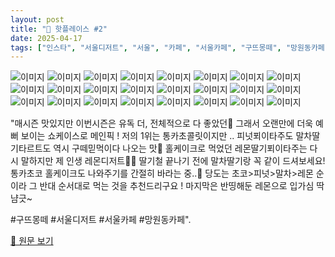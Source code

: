 ```yaml
---
layout: post
title: "📍 핫플레이스 #2"
date: 2025-04-17
tags: ["인스타", "서울디저트", "서울", "카페", "서울카페", "구뜨몽떼", "망원동카페"]
---
```


![이미지](https://scontent-ssn1-1.cdninstagram.com/v/t51.2885-19/429765255_1097963251404505_6692662603492500803_n.jpg?stp=dst-jpg_s150x150_tt6&_nc_ht=scontent-ssn1-1.cdninstagram.com&_nc_cat=101&_nc_oc=Q6cZ2QFNvejQmI71S-TvfiZx8q3YIIstc50frVNjBtJMfYlnCy3ufbvMY3elyEKa_HsS6z0&_nc_ohc=Ui8RkuYlX-4Q7kNvwFgtrM7&_nc_gid=ByFPVnhk5ScxqEDboWvPOw&edm=APs17CUBAAAA&ccb=7-5&oh=00_AfGtsprARKOhkJ3P5j71cYMfMH0IFow_9Ja_A8CSw-qxWw&oe=68066994&_nc_sid=10d13b)
![이미지](https://scontent-ssn1-1.cdninstagram.com/v/t51.2885-19/483223094_9780629085302466_2915959962781326029_n.jpg?stp=dst-jpg_s150x150_tt6&_nc_ht=scontent-ssn1-1.cdninstagram.com&_nc_cat=106&_nc_oc=Q6cZ2QFNvejQmI71S-TvfiZx8q3YIIstc50frVNjBtJMfYlnCy3ufbvMY3elyEKa_HsS6z0&_nc_ohc=oJ6Z3GmqvVAQ7kNvwGPeJ4c&_nc_gid=ByFPVnhk5ScxqEDboWvPOw&edm=APs17CUBAAAA&ccb=7-5&oh=00_AfFerINSeiiHLL8NLTgzSba5HK9-wNtdJDmOCYxc5vD_pA&oe=680662C3&_nc_sid=10d13b)
![이미지](https://scontent-ssn1-1.cdninstagram.com/v/t51.2885-19/103469538_2720640404833953_2406940938693418590_n.jpg?stp=dst-jpg_s150x150_tt6&_nc_ht=scontent-ssn1-1.cdninstagram.com&_nc_cat=109&_nc_oc=Q6cZ2QFNvejQmI71S-TvfiZx8q3YIIstc50frVNjBtJMfYlnCy3ufbvMY3elyEKa_HsS6z0&_nc_ohc=vqPjW-81E2wQ7kNvwFpm9m4&_nc_gid=ByFPVnhk5ScxqEDboWvPOw&edm=APs17CUBAAAA&ccb=7-5&oh=00_AfHwBrVn3xMeUlTuFLqfslnSrc_Qo9OBHNkfaVtIqE6tkg&oe=680640A7&_nc_sid=10d13b)
![이미지](https://scontent-ssn1-1.cdninstagram.com/v/t51.2885-19/437196741_787726490084213_3818757272439776629_n.jpg?stp=dst-jpg_s150x150_tt6&_nc_ht=scontent-ssn1-1.cdninstagram.com&_nc_cat=105&_nc_oc=Q6cZ2QFNvejQmI71S-TvfiZx8q3YIIstc50frVNjBtJMfYlnCy3ufbvMY3elyEKa_HsS6z0&_nc_ohc=FKDUSB_diMAQ7kNvwFcgoAS&_nc_gid=ByFPVnhk5ScxqEDboWvPOw&edm=APs17CUBAAAA&ccb=7-5&oh=00_AfGWw5rGZKFMYOdmgH_seKd0H1Q-byegEs0WX_dHpY5KTg&oe=6806383D&_nc_sid=10d13b)
![이미지](https://scontent-ssn1-1.cdninstagram.com/v/t51.2885-19/37012136_266797647467809_9002013176220352512_n.jpg?stp=dst-jpg_s150x150_tt6&_nc_ht=scontent-ssn1-1.cdninstagram.com&_nc_cat=101&_nc_oc=Q6cZ2QFNvejQmI71S-TvfiZx8q3YIIstc50frVNjBtJMfYlnCy3ufbvMY3elyEKa_HsS6z0&_nc_ohc=cR9m-69_uOEQ7kNvwE_oSp9&_nc_gid=ByFPVnhk5ScxqEDboWvPOw&edm=APs17CUBAAAA&ccb=7-5&oh=00_AfFuHV-762NhcTcs2GQTlE0WN01cd66TYqKoPFtWceP4kQ&oe=68064D9C&_nc_sid=10d13b)
![이미지](https://scontent-ssn1-1.cdninstagram.com/v/t51.2885-19/11931018_1797604883799393_209831085_a.jpg?stp=dst-jpg_s150x150_tt6&_nc_ht=scontent-ssn1-1.cdninstagram.com&_nc_cat=109&_nc_oc=Q6cZ2QFNvejQmI71S-TvfiZx8q3YIIstc50frVNjBtJMfYlnCy3ufbvMY3elyEKa_HsS6z0&_nc_ohc=7VrwurVrIJsQ7kNvwGQvziB&_nc_gid=ByFPVnhk5ScxqEDboWvPOw&edm=APs17CUBAAAA&ccb=7-5&oh=00_AfFFrCoWBr6ZD6FEnWhy7lp11j1DYnkfoF5UnYG5XFS5zQ&oe=68065AD0&_nc_sid=10d13b)
![이미지](https://scontent-ssn1-1.cdninstagram.com/v/t51.2885-15/479875214_18446347114075911_4982708139777629160_n.jpg?stp=dst-jpg_e35_tt6&efg=eyJ2ZW5jb2RlX3RhZyI6IkNBUk9VU0VMX0lURU0uaW1hZ2VfdXJsZ2VuLjE0NDB4MTgwMC5zZHIuZjc1NzYxLmRlZmF1bHRfaW1hZ2UifQ&_nc_ht=scontent-ssn1-1.cdninstagram.com&_nc_cat=103&_nc_oc=Q6cZ2QFQUStcglL7JAeAhjGDSf24RZ-naatybyBoR7qVsN1_jn4orRejKYXM9-Ufa7zXm_k&_nc_ohc=k3JQyGDpVuwQ7kNvwFIasZD&_nc_gid=ByFPVnhk5ScxqEDboWvPOw&edm=APs17CUBAAAA&ccb=7-5&ig_cache_key=MzU3MjExNDAxOTM0MzMwNDE5OQ%3D%3D.3-ccb7-5&oh=00_AfHqkIh_Sg4aL1m6pZEAU2F_aq6FUK0HZm0TFBg2qqioMQ&oe=680655E5&_nc_sid=10d13b)
![이미지](https://scontent-ssn1-1.cdninstagram.com/v/t51.2885-19/464760996_1254146839119862_3605321457742435801_n.png?stp=dst-jpg_s150x150_tt6&cb=8577c754-c2464923&_nc_ht=scontent-ssn1-1.cdninstagram.com&_nc_cat=1&_nc_oc=Q6cZ2QFYztmctEYrR9x2l9D59v_bBTWw0qKUl27iNpFPNlwhU-H-xXAGKTXpkieAHQFJxtw&_nc_ohc=vf8EP86CUz8Q7kNvwESFxIz&_nc_gid=2p1V-GwKGx5eJEWteAnaxQ&edm=APs17CUBAAAA&ccb=7-5&ig_cache_key=YW5vbnltb3VzX3Byb2ZpbGVfcGlj.3-ccb7-5-cb8577c754-c2464923&oh=00_AfFfDl98Y9HQ3OkK57YrDblz9fFO-dlPn2EKNj47RWS6Mw&oe=68065EA8&_nc_sid=10d13b)
![이미지](https://scontent-ssn1-1.cdninstagram.com/v/t51.2885-15/480126683_18446347195075911_5207094418467929456_n.jpg?stp=dst-jpg_e35_tt6&efg=eyJ2ZW5jb2RlX3RhZyI6IkNBUk9VU0VMX0lURU0uaW1hZ2VfdXJsZ2VuLjE0NDB4MTgwMC5zZHIuZjc1NzYxLmRlZmF1bHRfaW1hZ2UifQ&_nc_ht=scontent-ssn1-1.cdninstagram.com&_nc_cat=103&_nc_oc=Q6cZ2QFQUStcglL7JAeAhjGDSf24RZ-naatybyBoR7qVsN1_jn4orRejKYXM9-Ufa7zXm_k&_nc_ohc=veV0TFHGhEsQ7kNvwHoo7gK&_nc_gid=ByFPVnhk5ScxqEDboWvPOw&edm=APs17CUBAAAA&ccb=7-5&ig_cache_key=MzU3MjExNDAxOTM0MzE3MDYxMA%3D%3D.3-ccb7-5&oh=00_AfGJ_cUKysNrblKdOjcrcHXgXvD3G-NECKcSb_i-wnbDEw&oe=68064772&_nc_sid=10d13b)
![이미지](https://scontent-ssn1-1.cdninstagram.com/v/t51.2885-19/472852877_492775057260036_3295028294100573134_n.jpg?stp=dst-jpg_s150x150_tt6&_nc_ht=scontent-ssn1-1.cdninstagram.com&_nc_cat=100&_nc_oc=Q6cZ2QFNvejQmI71S-TvfiZx8q3YIIstc50frVNjBtJMfYlnCy3ufbvMY3elyEKa_HsS6z0&_nc_ohc=Lnx4fARTkL8Q7kNvwH4_O7-&_nc_gid=ByFPVnhk5ScxqEDboWvPOw&edm=APs17CUBAAAA&ccb=7-5&oh=00_AfEU6I-KbjhhXUfOCvTjNQjjY2SYjv29xrboQJZrK3RviQ&oe=680660C9&_nc_sid=10d13b)
![이미지](https://scontent-ssn1-1.cdninstagram.com/v/t51.2885-15/489960117_18455636536075911_2913965406553488686_n.jpg?stp=dst-jpg_e35_tt6&efg=eyJ2ZW5jb2RlX3RhZyI6IkNBUk9VU0VMX0lURU0uaW1hZ2VfdXJsZ2VuLjE0NDB4MTgwMC5zZHIuZjc1NzYxLmRlZmF1bHRfaW1hZ2UifQ&_nc_ht=scontent-ssn1-1.cdninstagram.com&_nc_cat=103&_nc_oc=Q6cZ2QHkDFk024d5MtZGx9U711FkbZGZhlAxwI-R1wUefmqIu2WBhWY4uLQSsne7xp-zJKM&_nc_ohc=is1ACCEh_h8Q7kNvwF16Qj-&_nc_gid=ByFPVnhk5ScxqEDboWvPOw&edm=APs17CUBAAAA&ccb=7-5&ig_cache_key=MzYwODExNzA2MzMzNTY2NTk0MQ%3D%3D.3-ccb7-5&oh=00_AfHKQllrsLtqkHC-MuQCVRJrE37FVGfAaO6GAZ8zwFP56g&oe=680666F7&_nc_sid=10d13b)
![이미지](https://scontent-ssn1-1.cdninstagram.com/v/t51.2885-19/47694998_277585199580492_7981331687432781824_n.jpg?stp=dst-jpg_s150x150_tt6&_nc_ht=scontent-ssn1-1.cdninstagram.com&_nc_cat=100&_nc_oc=Q6cZ2QFNvejQmI71S-TvfiZx8q3YIIstc50frVNjBtJMfYlnCy3ufbvMY3elyEKa_HsS6z0&_nc_ohc=ZTFJLUbxbe0Q7kNvwE5HYhn&_nc_gid=ByFPVnhk5ScxqEDboWvPOw&edm=APs17CUBAAAA&ccb=7-5&oh=00_AfGVxjcJB7IHjaHpGinAGkrat0DUkj60V8GdMkcWqgqBnA&oe=68065AA5&_nc_sid=10d13b)
![이미지](https://scontent-ssn1-1.cdninstagram.com/v/t51.2885-15/487777908_18453583060075911_7047092749857288920_n.jpg?stp=dst-jpg_e35_tt6&efg=eyJ2ZW5jb2RlX3RhZyI6IkNBUk9VU0VMX0lURU0uaW1hZ2VfdXJsZ2VuLjE0NDB4MTgwMC5zZHIuZjc1NzYxLmRlZmF1bHRfaW1hZ2UifQ&_nc_ht=scontent-ssn1-1.cdninstagram.com&_nc_cat=103&_nc_oc=Q6cZ2QHkDFk024d5MtZGx9U711FkbZGZhlAxwI-R1wUefmqIu2WBhWY4uLQSsne7xp-zJKM&_nc_ohc=gZV922UDPdsQ7kNvwHFTcNm&_nc_gid=ByFPVnhk5ScxqEDboWvPOw&edm=APs17CUBAAAA&ccb=7-5&ig_cache_key=MzYwMDM3MTkxMjM2MjE4NDAyMw%3D%3D.3-ccb7-5&oh=00_AfF5HE18G6l5V_7Dg7bjLAal9KDLHZhm0gVUPmjJNVac8w&oe=680640D3&_nc_sid=10d13b)
![이미지](https://scontent-ssn1-1.cdninstagram.com/v/t51.2885-19/200833713_309358487262571_883862480801422671_n.jpg?stp=dst-jpg_s150x150_tt6&_nc_ht=scontent-ssn1-1.cdninstagram.com&_nc_cat=107&_nc_oc=Q6cZ2QFNvejQmI71S-TvfiZx8q3YIIstc50frVNjBtJMfYlnCy3ufbvMY3elyEKa_HsS6z0&_nc_ohc=OMAVyM5sJOQQ7kNvwGOSR9r&_nc_gid=ByFPVnhk5ScxqEDboWvPOw&edm=APs17CUBAAAA&ccb=7-5&oh=00_AfFq8j4a3Y4zAl8F48U86MxWaNxJZ-Iu2awILJecWcbTmA&oe=6806577B&_nc_sid=10d13b)
![이미지](https://scontent-ssn1-1.cdninstagram.com/v/t51.2885-15/490651687_18456622405075911_6623777662302141694_n.jpg?stp=dst-jpg_e35_tt6&efg=eyJ2ZW5jb2RlX3RhZyI6IkNBUk9VU0VMX0lURU0uaW1hZ2VfdXJsZ2VuLjE0NDB4MTgwMC5zZHIuZjc1NzYxLmRlZmF1bHRfaW1hZ2UifQ&_nc_ht=scontent-ssn1-1.cdninstagram.com&_nc_cat=103&_nc_oc=Q6cZ2QHkDFk024d5MtZGx9U711FkbZGZhlAxwI-R1wUefmqIu2WBhWY4uLQSsne7xp-zJKM&_nc_ohc=GxAdMVEK1nYQ7kNvwHqzoAw&_nc_gid=ByFPVnhk5ScxqEDboWvPOw&edm=APs17CUBAAAA&ccb=7-5&ig_cache_key=MzYxMTkxNDA1MjEzMzI0MTc2Mg%3D%3D.3-ccb7-5&oh=00_AfH_pzrDZ1SGfWKfCcIKMrlKe-mLJjA-KB-6dSvrEe9lmg&oe=68064176&_nc_sid=10d13b)
![이미지](https://scontent-ssn1-1.cdninstagram.com/v/t51.2885-19/486407127_1196169382222151_6429178161865217852_n.jpg?stp=dst-jpg_s150x150_tt6&_nc_ht=scontent-ssn1-1.cdninstagram.com&_nc_cat=111&_nc_oc=Q6cZ2QFNvejQmI71S-TvfiZx8q3YIIstc50frVNjBtJMfYlnCy3ufbvMY3elyEKa_HsS6z0&_nc_ohc=10weaXV1ZO0Q7kNvwEO5PD9&_nc_gid=ByFPVnhk5ScxqEDboWvPOw&edm=APs17CUBAAAA&ccb=7-5&oh=00_AfGnOe4aOFqMxIA6Da4B1hpIvqV2qBHqWSbS3LO1g20slg&oe=68066608&_nc_sid=10d13b)
![이미지](https://scontent-ssn1-1.cdninstagram.com/v/t51.2885-19/437741426_446461877800908_5445573032431614316_n.jpg?stp=dst-jpg_s150x150_tt6&_nc_ht=scontent-ssn1-1.cdninstagram.com&_nc_cat=100&_nc_oc=Q6cZ2QFNvejQmI71S-TvfiZx8q3YIIstc50frVNjBtJMfYlnCy3ufbvMY3elyEKa_HsS6z0&_nc_ohc=bndM85BhmNkQ7kNvwEoZux8&_nc_gid=ByFPVnhk5ScxqEDboWvPOw&edm=APs17CUBAAAA&ccb=7-5&oh=00_AfHpZoRGGYfdz2PtRRmcx2wQiLazb6URGeE1QcjZN1AW2g&oe=6806548F&_nc_sid=10d13b)
![이미지](https://scontent-ssn1-1.cdninstagram.com/v/t51.2885-19/455840798_992941415936960_2385382744845716519_n.jpg?stp=dst-jpg_s150x150_tt6&_nc_ht=scontent-ssn1-1.cdninstagram.com&_nc_cat=108&_nc_oc=Q6cZ2QFNvejQmI71S-TvfiZx8q3YIIstc50frVNjBtJMfYlnCy3ufbvMY3elyEKa_HsS6z0&_nc_ohc=YIhgbSmEo-wQ7kNvwG2dZXB&_nc_gid=ByFPVnhk5ScxqEDboWvPOw&edm=APs17CUBAAAA&ccb=7-5&oh=00_AfEany7cZiR3QnKobME6bRI2UcRhtVuKitZ6xZAO6LMN8A&oe=68066326&_nc_sid=10d13b)
![이미지](https://scontent-ssn1-1.cdninstagram.com/v/t51.2885-15/488991359_18454477153075911_4317884504478623344_n.jpg?stp=dst-jpg_e35_tt6&efg=eyJ2ZW5jb2RlX3RhZyI6IkNBUk9VU0VMX0lURU0uaW1hZ2VfdXJsZ2VuLjE0NDB4MTgwMC5zZHIuZjc1NzYxLmRlZmF1bHRfaW1hZ2UifQ&_nc_ht=scontent-ssn1-1.cdninstagram.com&_nc_cat=103&_nc_oc=Q6cZ2QHkDFk024d5MtZGx9U711FkbZGZhlAxwI-R1wUefmqIu2WBhWY4uLQSsne7xp-zJKM&_nc_ohc=zIonMjLytUQQ7kNvwG35Zi0&_nc_gid=ByFPVnhk5ScxqEDboWvPOw&edm=APs17CUBAAAA&ccb=7-5&ig_cache_key=MzYwMzgxMDIwNzY4Nzc1NDg1OQ%3D%3D.3-ccb7-5&oh=00_AfE6b_WzC0WqdbDP7p1-vPzzu2Wb37KddylnKIeeXDMNBQ&oe=680651EF&_nc_sid=10d13b)
![이미지](https://scontent-ssn1-1.cdninstagram.com/v/t51.2885-19/420918488_341778995420326_4654289951945324778_n.jpg?stp=dst-jpg_s150x150_tt6&_nc_ht=scontent-ssn1-1.cdninstagram.com&_nc_cat=110&_nc_oc=Q6cZ2QFNvejQmI71S-TvfiZx8q3YIIstc50frVNjBtJMfYlnCy3ufbvMY3elyEKa_HsS6z0&_nc_ohc=A9EFfGIhvvMQ7kNvwEHqd2k&_nc_gid=ByFPVnhk5ScxqEDboWvPOw&edm=APs17CUBAAAA&ccb=7-5&oh=00_AfHZRQOg1m-PBsrcp0lZSBIdMONgvhhKRtxn-53OJ-VAiw&oe=68064181&_nc_sid=10d13b)
![이미지](https://scontent-ssn1-1.cdninstagram.com/v/t51.2885-19/10616485_537880026313529_524691576_a.jpg?stp=dst-jpg_s150x150_tt6&_nc_ht=scontent-ssn1-1.cdninstagram.com&_nc_cat=105&_nc_oc=Q6cZ2QFNvejQmI71S-TvfiZx8q3YIIstc50frVNjBtJMfYlnCy3ufbvMY3elyEKa_HsS6z0&_nc_ohc=FjF-bQ7WbWkQ7kNvwH6cSOo&_nc_gid=ByFPVnhk5ScxqEDboWvPOw&edm=APs17CUBAAAA&ccb=7-5&oh=00_AfH8cWliJ8rq6x9WUFm699XBrZoDqyE55vdXiWFQaQ1O5w&oe=68063321&_nc_sid=10d13b)
![이미지](https://scontent-ssn1-1.cdninstagram.com/v/t51.2885-15/485962362_18452221354075911_884023475851974627_n.jpg?stp=dst-jpg_e35_tt6&efg=eyJ2ZW5jb2RlX3RhZyI6IkNBUk9VU0VMX0lURU0uaW1hZ2VfdXJsZ2VuLjExNzB4MTQ2Mi5zZHIuZjc1NzYxLmRlZmF1bHRfaW1hZ2UifQ&_nc_ht=scontent-ssn1-1.cdninstagram.com&_nc_cat=103&_nc_oc=Q6cZ2QHkDFk024d5MtZGx9U711FkbZGZhlAxwI-R1wUefmqIu2WBhWY4uLQSsne7xp-zJKM&_nc_ohc=sMslIQRlwagQ7kNvwGj2QxV&_nc_gid=ByFPVnhk5ScxqEDboWvPOw&edm=APs17CUBAAAA&ccb=7-5&ig_cache_key=MzU5NTE5NTM3NjU4NzkwNTA3OQ%3D%3D.3-ccb7-5&oh=00_AfEc3vX61Fudk72OUofxByCLJq6r91efAE37NIHqo25D3w&oe=68065DD7&_nc_sid=10d13b)
![이미지](https://scontent-ssn1-1.cdninstagram.com/v/t51.2885-19/458277690_3922511591404540_265108197434193010_n.jpg?stp=dst-jpg_s150x150_tt6&_nc_ht=scontent-ssn1-1.cdninstagram.com&_nc_cat=104&_nc_oc=Q6cZ2QFNvejQmI71S-TvfiZx8q3YIIstc50frVNjBtJMfYlnCy3ufbvMY3elyEKa_HsS6z0&_nc_ohc=RZAohIUoE-AQ7kNvwGqZSik&_nc_gid=ByFPVnhk5ScxqEDboWvPOw&edm=APs17CUBAAAA&ccb=7-5&oh=00_AfFfGCyunXVsiLAU2SaMwCLAWZfHJCMh1qWBVEhkms985g&oe=68063E49&_nc_sid=10d13b)
![이미지](https://scontent-ssn1-1.cdninstagram.com/v/t51.29350-15/387675286_332302299385065_5139446477063266762_n.jpg?stp=dst-jpg_e35_tt6&efg=eyJ2ZW5jb2RlX3RhZyI6IkNBUk9VU0VMX0lURU0uaW1hZ2VfdXJsZ2VuLjE0NDB4MTgwMC5zZHIuZjI5MzUwLmRlZmF1bHRfaW1hZ2UifQ&_nc_ht=scontent-ssn1-1.cdninstagram.com&_nc_cat=109&_nc_oc=Q6cZ2QHkDFk024d5MtZGx9U711FkbZGZhlAxwI-R1wUefmqIu2WBhWY4uLQSsne7xp-zJKM&_nc_ohc=vT9RRA3tP10Q7kNvwFpjIs9&_nc_gid=ByFPVnhk5ScxqEDboWvPOw&edm=APs17CUBAAAA&ccb=7-5&ig_cache_key=MzIxMDg4MTk1MTM2MjAwNjIyOQ%3D%3D.3-ccb7-5&oh=00_AfFvE5RwfX7frWo4romueCOQfwabrcVnsfy8DBtwOZS5wg&oe=680634EF&_nc_sid=10d13b)

"매시즌 맛있지만 이번시즌은 유독 더, 전체적으로 다 좋았던💖 그래서 오랜만에 더욱 예뻐 보이는 쇼케이스로 메인픽 ! 저의 1위는 통카초콜릿이지만 .. 피넛푀이타주도 말차딸기타르트도 역시 구떼믿먹이다 나오는 맛🥺 홀케이크로 먹었던 레몬딸기푀이타주는 다시 말하지만 제 인생 레몬디저트🍋🍓 딸기철 끝나기 전에 말차딸기랑 꼭 같이 드셔보세요! 통카초코 홀케이크도 나와주기를 간절히 바라는 중..🤎
당도는 초코>피넛>말차>레몬 순이라 그 반대 순서대로 먹는 것을 추천드리구요 ! 마지막은 반띵해둔 레몬으로 입가심 딱냠긋~

#구뜨몽떼 #서울디저트 #서울카페 #망원동카페".

[🔗 원문 보기](https://www.instagram.com/p/DGSsspiJI8K/)
